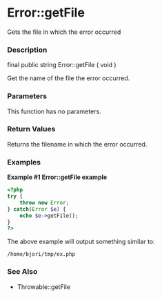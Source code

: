 Error::getFile
==============

Gets the file in which the error occurred

### Description

<span class="modifier">final</span> <span class="modifier">public</span>
<span class="type">string</span> <span
class="methodname">Error::getFile</span> ( <span
class="methodparam">void</span> )

Get the name of the file the error occurred.

### Parameters

This function has no parameters.

### Return Values

Returns the filename in which the error occurred.

### Examples

**Example \#1 <span class="function">Error::getFile</span> example**

``` php
<?php
try {
    throw new Error;
} catch(Error $e) {
    echo $e->getFile();
}
?>
```

The above example will output something similar to:

    /home/bjori/tmp/ex.php

### See Also

-   <span class="methodname">Throwable::getFile</span>
